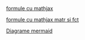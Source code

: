 [formule cu mathjax](mathjax.md)

[formule cu mathjax matr si fct](mathjax2.md)

[Diagrame mermaid](/diagrame/mermaid.md)
